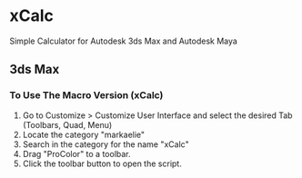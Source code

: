 # xCalc
Simple Calculator for Autodesk 3ds Max and Autodesk Maya

## 3ds Max

### To Use The Macro Version (xCalc)
1. Go to Customize > Customize User Interface and select the desired Tab (Toolbars, Quad, Menu)
2. Locate the category "markaelie"
3. Search in the category for the name "xCalc"
4. Drag "ProColor" to a toolbar.
5. Click the toolbar button to open the script.
